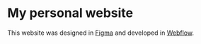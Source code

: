 # My personal website

This website was designed in [Figma](figma.com) and developed in [Webflow](webflow.com).